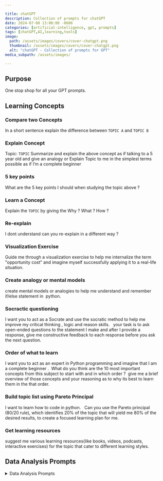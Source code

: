 ```yaml
---

title: chatGPT
description: Collection of prompts for chatGPT
date: 2024-07-08 13:00:00 -0600
categories: [artificial-intelligence, gpt, prompts]
tags: [chatGPT,AI,learning,tools]
image:
  path: /assets/images/covers/cover-chatgpt.png
  thumbnail: /assets/images/covers/cover-chatgpt.png
  alt: "chatGPT - Collection of prompts for GPT"
media_subpath: /assets/images/

---
```

## Purpose
One stop shop for all your GPT prompts.

## Learning Concepts

### Compare two Concepts
In a short sentence explain the difference between `TOPIC A` and `TOPIC B`
### Explain Concept
Topic: `TOPIC`
Summarize and explain the above concept as if talking to a 5 year old and give an analogy
or
Explain Topic to me in the simplest terms possible as if I’m a complete beginner
### 5 key points
What are the 5 key points I should when studying the topic above ?
### Learn a Concept 
Explain the `TOPIC` by giving the Why ? What ? How ? 
### Re-explain
I dont understand can you re-explain in a different way ?
### Visualization Exercise
Guide me through a visualization exercise to help me internalize the term "opportunity cost" and imagine myself successfully applying it to a real-life situation. 
### Create analogy or mental models
create mental models or analogies to help me understand and remember if/else statement in  python.  
### Socractic questioning
I want you to act as a Socrate and use the socratic method to help me improve my critical thinking , logic and reason skills.   your task is to ask open-ended questions to the statement I make and after I provide a response, give me constructive feedback to each response before you ask the next question. 
### Order of what to learn
I want you to act as an expert in Python programming and imagine that I am a complete beginner .  What do you think are the 10 most important concepts from this subject to start with and in which order ?  give me a brief overview of those concepts and your reasoning as to why its best to learn them in the that order.
### Build topic list using Pareto Principal
I want to learn how to code in python.   Can you use the Pareto principal (80/20 rule), which identifies 20% of the topic that will yield me 80% of the desired results, to create a focused learning plan for me.  
### Get learning resources
suggest me various learning resources(like books, videos, podcasts, interactive exercises) for the topic that cater to different learning styles.



## Data Analysis Prompts
  <details>
  <summary>Data Analysis Prompts</summary>
  <ul>
  <li>Can you <span style="color:#406CB4">load and preview the data?</span></li>
  <li>Can you <span style="color:#406CB4">describe the data?</span></li>
  <li>Can you <span style="color:#406CB4">explain this dataset in one paragraph?</span></li>
  <li>Can you <span style="color:#406CB4">explain this dataset in simple terms?</span></li>
  <li>Can you <span style="color:#406CB4">explain this dataset like I’m 5 years old?</span></li>
  <li>What’s the <span style="color:#406CB4">main takeaway from this dataset?</span></li>
  <li>What are the <span style="color:#406CB4">rows and columns in this dataset?</span></li>
  <li>What <span style="color:#406CB4">insights</span> do you see here? Give me a numbered list</li>
  <li>Can you <span style="color:#406CB4">create a graph</span> using this data?</li>
  <li>Can you <span style="color:#406CB4">create a chart</span> using this data?</li>
  <li>Can you <span style="color:#406CB4">create a heatmap</span> using this data?</li>
  <li>What are the <span style="color:#406CB4">trends</span> shown in this data?</li>
  <li>Can you <span style="color:#406CB4">list the top 10 key points</span>?</li>
  <li>Can you <span style="color:#406CB4">write me an article</span> based on this dataset?</li>
  <li>Can you write a <span style="color:#406CB4">one sentence recap</span> of this data?</li>
  <li>Can you <span style="color:#406CB4">clean</span> this dataset?</li>
  <li>Can you <span style="color:#406CB4">segment this data and create a table</span>?</li>
  <li>Can you <span style="color:#406CB4">create a presentation</span> based on this data?</li>
  <li>Can you <span style="color:#406CB4">create 10 visuals to represent different data points</span>?</li>
  <li>Can you <span style="color:#406CB4">create a visual word cloud</span>?</li>
  <li>Can you <span style="color:#406CB4">make the graphs more beautiful</span>?</li>
  <li><span style="color:#406CB4">Create a visual chart</span>, based on this data</li>
  <li>Show me the <span style="color:#406CB4">top trends in a visual format</span></li>
  <li>What is the <span style="color:#406CB4">key lesson</span> from this dataset?</li>
  </ul>
  </details>